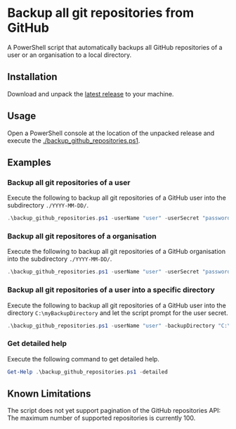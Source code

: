 # Backup all git repositories from GitHub
A PowerShell script that automatically backups all GitHub repositories of a user or an organisation to a local directory.

## Installation
Download and unpack the [latest release](https://github.com/countzero/backup_github_repositories/releases/latest) to your machine.

## Usage
Open a PowerShell console at the location of the unpacked release and execute the [./backup_github_repositories.ps1](https://github.com/countzero/backup_github_repositories/blob/master/backup_github_repositories.ps1).

## Examples

### Backup all git repositories of a user
Execute the following to backup all git repositories of a GitHub user into the subdirectory `./YYYY-MM-DD/`.
```PowerShell
.\backup_github_repositories.ps1 -userName "user" -userSecret "password"
```

### Backup all git repositores of a organisation
Execute the following to backup all git repositories of a GitHub organisation into the subdirectory `./YYYY-MM-DD/`.
```PowerShell
.\backup_github_repositories.ps1 -userName "user" -userSecret "password" -organisationName "organsiation"
```

### Backup all git repositories of a user into a specific directory
Execute the following to backup all git repositories of a GitHub user into the directory `C:\myBackupDirectory` and let the script prompt for the user secret.
```PowerShell
.\backup_github_repositories.ps1 -userName "user" -backupDirectory "C:\myBackupDirectory"
```

### Get detailed help
Execute the following command to get detailed help.
```PowerShell
Get-Help .\backup_github_repositories.ps1 -detailed
```

## Known Limitations
The script does not yet support pagination of the GitHub repositories API: The maximum number of supported repositories is currently 100.
